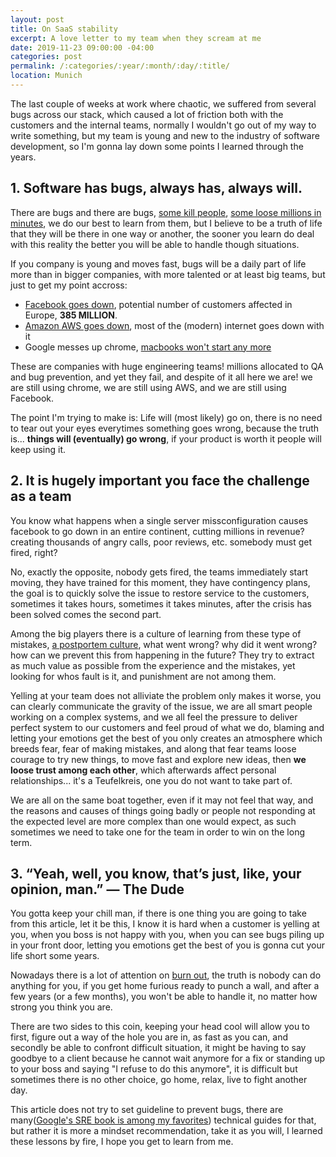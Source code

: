 ```yaml
---
layout: post
title: On SaaS stability
excerpt: A love letter to my team when they scream at me
date: 2019-11-23 09:00:00 -04:00
categories: post
permalink: /:categories/:year/:month/:day/:title/
location: Munich
---
```


The last couple of weeks at work where chaotic, we suffered from several bugs across our stack, which caused a lot of friction both with the customers and the internal teams, normally I wouldn't go out of my way to write something, but my team is young and new to the industry of software development, so I'm gonna lay down some points I learned through the years.

## 1. Software has bugs, always has, always will.

There are bugs and there are bugs, [some kill people](https://www.bugsnag.com/blog/bug-day-race-condition-therac-25), [some loose millions in minutes](https://www.bugsnag.com/blog/bug-day-460m-loss), we do our best to learn from them, but I believe to be a truth of life that they will be there in one way or another, the sooner you learn do deal with this reality the better you will be able to handle though situations.

If you company is young and moves fast, bugs will be a daily part of life more than in bigger companies, with more talented or at least big teams, but just to get my point accross:

- [Facebook goes down](https://eu.tennessean.com/story/news/local/2019/04/14/facebook-down-worldwide-today/3464957002/), potential number of customers affected in Europe, **385 MILLION**.
- [Amazon AWS goes down](https://www.readitquik.com/articles/cloud-3/top-7-aws-outages-that-wreaked-havoc/), most of the (modern) internet goes down with it
- Google messes up chrome, [macbooks won't start any more](https://www.forbes.com/sites/kateoflahertyuk/2019/09/26/google-confirms-buggy-chrome-update-is-breaking-apple-macs/#26a62363391c)

These are companies with huge engineering teams! millions allocated to QA and bug prevention, and yet they fail, and despite of it all here we are! we are still using chrome, we are still using AWS, and we are still using Facebook.

The point I'm trying to make is: Life will (most likely) go on, there is no need to tear out your eyes everytimes something goes wrong, because the truth is... **things will (eventually) go wrong**, if your product is worth it people will keep using it.

## 2. It is hugely important you face the challenge as a team

You know what happens when a single server missconfiguration causes facebook to go down in an entire continent, cutting millions in revenue? creating thousands of angry calls, poor reviews, etc. somebody must get fired, right?

No, exactly the opposite, nobody gets fired, the teams immediately start moving, they have trained for this moment, they have contingency plans, the goal is to quickly solve the issue to restore service to the customers, sometimes it takes hours, sometimes it takes minutes, after the crisis has been solved comes the second part.

Among the big players there is a culture of learning from these type of mistakes, [a postportem culture](https://landing.google.com/sre/sre-book/chapters/postmortem-culture/), what went wrong? why did it went wrong? how can we prevent this from happening in the future? They try to extract as much value as possible from the experience and the mistakes, yet looking for whos fault is it, and punishment are not among them.

Yelling at your team does not alliviate the problem only makes it worse, you can clearly communicate the gravity of the issue, we are all smart people working on a complex systems, and we all feel the pressure to deliver perfect system to our customers and feel proud of what we do, blaming and letting your emotions get the best of you only creates an atmosphere which breeds fear, fear of making mistakes, and along that fear teams loose courage to try new things, to move fast and explore new ideas, then **we loose trust among each other**, which afterwards affect personal relationships... it's a Teufelkreis, one you do not want to take part of.

We are all on the same boat together, even if it may not feel that way, and the reasons and causes of things going badly or people not responding at the expected level are more complex than one would expect, as such sometimes we need to take one for the team in order to win on the long term.

## 3. “Yeah, well, you know, that’s just, like, your opinion, man.” — The Dude

You gotta keep your chill man, if there is one thing you are going to take from this article, let it be this, I know it is hard when a customer is yelling at you, when you boss is not happy with you, when you can see bugs piling up in your front door, letting you emotions get the best of you is gonna cut your life short some years.

Nowadays there is a lot of attention on [burn out](https://elladawson.com/2019/11/18/there-is-no-cure-for-burnout/), the truth is nobody can do anything for you, if you get home furious ready to punch a wall, and after a few years (or a few months), you won't be able to handle it, no matter how strong you think you are.

There are two sides to this coin, keeping your head cool will allow you to first, figure out a way of the hole you are in, as fast as you can, and secondly be able to confront difficult situation, it might be having to say goodbye to a client because he cannot wait anymore for a fix or standing up to your boss and saying "I refuse to do this anymore", it is difficult but sometimes there is no other choice, go home, relax, live to fight another day.

This article does not try to set guideline to prevent bugs, there are many([Google's SRE book is among my favorites](https://landing.google.com/sre/books/)) technical guides for that, but rather it is more a mindset recommendation, take it as you will, I learned these lessons by fire, I hope you get to learn from me.
